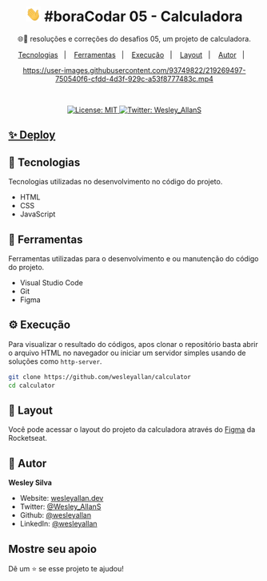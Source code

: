 <h1 align="center">
  <img src="./hi.gif" alt="Mão acenando" width="30px">
  #boraCodar 05 - Calculadora
</h1>
<p align="center">🌐🚀 resoluções e correções do desafios 05, um projeto de calculadora.</p>

<p align="center">
  <a href="#-tecnologias">Tecnologias</a>&nbsp;&nbsp;&nbsp;|&nbsp;&nbsp;&nbsp;
  <a href="#-ferramentas">Ferramentas</a>&nbsp;&nbsp;&nbsp;|&nbsp;&nbsp;&nbsp;
  <a href="#-execução">Execução</a>&nbsp;&nbsp;&nbsp;|&nbsp;&nbsp;&nbsp;
  <a href="#-layout">Layout</a>&nbsp;&nbsp;&nbsp;|&nbsp;&nbsp;&nbsp;
  <a href="#-autor">Autor</a>&nbsp;&nbsp;&nbsp;|&nbsp;&nbsp;&nbsp;
</p>

<div align="center">

https://user-images.githubusercontent.com/93749822/219269497-750540f6-cfdd-4d3f-929c-a53f8777483c.mp4

</div>

<br />

<p align="center">
  <a href="#" target="_blank">
    <img alt="License: MIT" src="https://img.shields.io/badge/License-MIT-yellow.svg" />
  </a>
  <a href="https://twitter.com/Wesley_AllanS" target="_blank">
    <img alt="Twitter: Wesley_AllanS" src="https://img.shields.io/twitter/follow/Wesley_AllanS.svg?style=social" />
  </a>
</p>

## [✨ Deploy](https://wesleyallan.github.io/calculator)

## 🚀 Tecnologias
Tecnologias utilizadas no desenvolvimento no código do projeto.

- HTML
- CSS
- JavaScript

## 🔧 Ferramentas
Ferramentas utilizadas para o desenvolvimento e ou manutenção do código do projeto.

- Visual Studio Code
- Git
- Figma

## ⚙ Execução

Para visualizar o resultado do códigos, apos clonar o repositório basta abrir o arquivo HTML no navegador ou iniciar um servidor simples usando de soluções como `http-server`.

```sh
git clone https://github.com/wesleyallan/calculator
cd calculator
```

## 📑 Layout

Você pode acessar o layout do projeto da calculadora através do [Figma](https://www.figma.com/community/file/1202607074523509182) da Rocketseat.

## 👤 Autor

**Wesley Silva**

- Website: [wesleyallan.dev](https://wesleyallan.dev)
- Twitter: [@Wesley_AllanS](https://twitter.com/Wesley_AllanS)
- Github: [@wesleyallan](https://github.com/wesleyallan)
- LinkedIn: [@wesleyallan](https://linkedin.com/in/wesleyallan)

## Mostre seu apoio

Dê um ⭐️ se esse projeto te ajudou!
